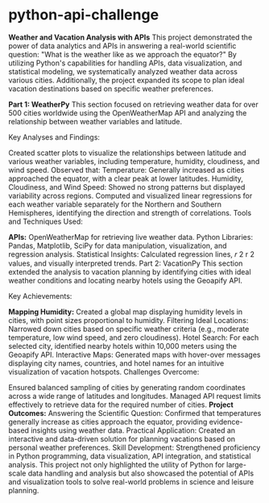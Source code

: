 # python-api-challenge

**Weather and Vacation Analysis with APIs**
This project demonstrated the power of data analytics and APIs in answering a real-world scientific question: "What is the weather like as we approach the equator?" By utilizing Python's capabilities for handling APIs, data visualization, and statistical modeling, we systematically analyzed weather data across various cities. Additionally, the project expanded its scope to plan ideal vacation destinations based on specific weather preferences.

**Part 1: WeatherPy**
This section focused on retrieving weather data for over 500 cities worldwide using the OpenWeatherMap API and analyzing the relationship between weather variables and latitude.

Key Analyses and Findings:

Created scatter plots to visualize the relationships between latitude and various weather variables, including temperature, humidity, cloudiness, and wind speed.
Observed that:
Temperature: Generally increased as cities approached the equator, with a clear peak at lower latitudes.
Humidity, Cloudiness, and Wind Speed: Showed no strong patterns but displayed variability across regions.
Computed and visualized linear regressions for each weather variable separately for the Northern and Southern Hemispheres, identifying the direction and strength of correlations.
Tools and Techniques Used:

**APIs:** OpenWeatherMap for retrieving live weather data.
Python Libraries: Pandas, Matplotlib, SciPy for data manipulation, visualization, and regression analysis.
Statistical Insights: Calculated regression lines, 
𝑟
2
r 
2
  values, and visually interpreted trends.
Part 2: VacationPy
This section extended the analysis to vacation planning by identifying cities with ideal weather conditions and locating nearby hotels using the Geoapify API.

Key Achievements:

**Mapping Humidity:** Created a global map displaying humidity levels in cities, with point sizes proportional to humidity.
Filtering Ideal Locations: Narrowed down cities based on specific weather criteria (e.g., moderate temperature, low wind speed, and zero cloudiness).
Hotel Search: For each selected city, identified nearby hotels within 10,000 meters using the Geoapify API.
Interactive Maps: Generated maps with hover-over messages displaying city names, countries, and hotel names for an intuitive visualization of vacation hotspots.
Challenges Overcome:

Ensured balanced sampling of cities by generating random coordinates across a wide range of latitudes and longitudes.
Managed API request limits effectively to retrieve data for the required number of cities.
**Project Outcomes:**
Answering the Scientific Question: Confirmed that temperatures generally increase as cities approach the equator, providing evidence-based insights using weather data.
Practical Application: Created an interactive and data-driven solution for planning vacations based on personal weather preferences.
Skill Development: Strengthened proficiency in Python programming, data visualization, API integration, and statistical analysis.
This project not only highlighted the utility of Python for large-scale data handling and analysis but also showcased the potential of APIs and visualization tools to solve real-world problems in science and leisure planning.
